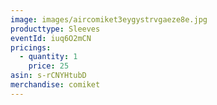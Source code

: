 ```yaml
---
image: images/aircomiket3eygystrvgaeze8e.jpg
producttype: Sleeves
eventId: iuq6O2mCN
pricings:
  - quantity: 1
    price: 25
asin: s-rCNYHtubD
merchandise: comiket
---
```

